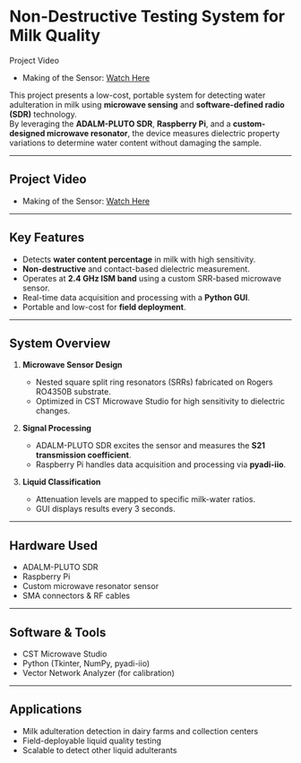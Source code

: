# Non-Destructive Testing System for Milk Quality

Project Video
- Making of the Sensor: [Watch Here](https://drive.google.com/file/d/1Vm7-oqjqp5PHV5cjzx6X19xbDVr_Dte7/view?usp=drive_link)

This project presents a low-cost, portable system for detecting water adulteration in milk using **microwave sensing** and **software-defined radio (SDR)** technology.  
By leveraging the **ADALM-PLUTO SDR**, **Raspberry Pi**, and a **custom-designed microwave resonator**, the device measures dielectric property variations to determine water content without damaging the sample.

---

## Project Video
- Making of the Sensor: [Watch Here](https://drive.google.com/file/d/1Vm7-oqjqp5PHV5cjzx6X19xbDVr_Dte7/view?usp=drive_link)

---

## Key Features
- Detects **water content percentage** in milk with high sensitivity.
- **Non-destructive** and contact-based dielectric measurement.
- Operates at **2.4 GHz ISM band** using a custom SRR-based microwave sensor.
- Real-time data acquisition and processing with a **Python GUI**.
- Portable and low-cost for **field deployment**.

---

## System Overview
1. **Microwave Sensor Design**  
   - Nested square split ring resonators (SRRs) fabricated on Rogers RO4350B substrate.  
   - Optimized in CST Microwave Studio for high sensitivity to dielectric changes.

2. **Signal Processing**  
   - ADALM-PLUTO SDR excites the sensor and measures the **S21 transmission coefficient**.  
   - Raspberry Pi handles data acquisition and processing via **pyadi-iio**.

3. **Liquid Classification**  
   - Attenuation levels are mapped to specific milk-water ratios.  
   - GUI displays results every 3 seconds.

---

## Hardware Used
- ADALM-PLUTO SDR
- Raspberry Pi
- Custom microwave resonator sensor
- SMA connectors & RF cables

---

## Software & Tools
- CST Microwave Studio
- Python (Tkinter, NumPy, pyadi-iio)
- Vector Network Analyzer (for calibration)

---

## Applications
- Milk adulteration detection in dairy farms and collection centers
- Field-deployable liquid quality testing
- Scalable to detect other liquid adulterants
